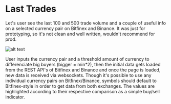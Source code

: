 # Last Trades

Let's user see the last 100 and 500 trade volume and a couple of useful info on a selected currency pair on Bitfinex and Binance.
It was just for prototyping, so it's not clean and well written, wouldn't recommend for prod.

![alt text](https://i.imgur.com/bRhaUXm.png)

User inputs the currency pair and a threshold amount of currency to differenciate big buyers (bigger = min*2), then the initial data gets loaded from the REST API's of Bitfinex and Binance and once the page is loaded, new data is received via websockets. Though it's possible to use any individual currency pairs on Bitfinex/Binance, symbols should default to Bitfinex-style in order to get data from both exchanges.
The values are highlighted according to their respective comparison as a simple buy/sell indicator.
